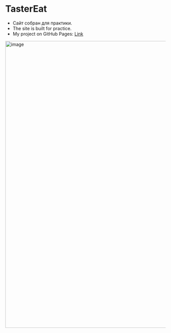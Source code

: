 # TasterEat

- Сайт собран для практики.
 - The site is built for practice. 
- My project on GitHub Pages: <a href="https://karvarr.github.io/TasterEat/" target="_blank" >Link</a>

<img src="https://karvarr.github.io/ParallaxPortfolio/img/TesteRec.webp" alt="image" width="900"/>

